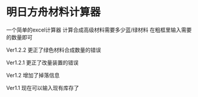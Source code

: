 # 明日方舟材料计算器
一个简单的excel计算器 计算合成高级材料需要多少蓝/绿材料
在粗框里输入需要的数量即可

Ver1.2.2
更正了绿色材料合成数量的错误

Ver1.2.1
更正了改量装置的错误

Ver1.2
增加了掉落信息

Ver1.1
现在可以输入现有库存了
